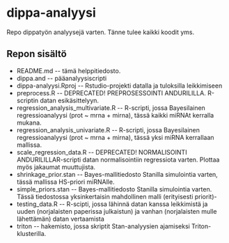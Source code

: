 dippa-analyysi
==============
Repo dippatyön analyysejä varten. Tänne tulee kaikki koodit yms.


Repon sisältö
-------------

- README.md -- tämä helppitiedosto.
- dippa.and -- pääanalyysiscripti
- dippa-analyysi.Rproj -- Rstudio-projekti datalla ja tuloksilla leikkimiseen
- preprocess.R -- DEPRECATED! PREPROSESSOINTI ANDURILILLA. R-scriptin datan esikäsittelyyn.
- regression_analysis_multivariate.R -- R-scripti, jossa Bayesilainen regressioanalyysi
  (prot ~ mrna + mirna), tässä kaikki miRNAt kerralla mukana.
- regression_analysis_univariate.R -- R-scripti, jossa Bayesilainen regressioanalyysi
  (prot ~ mrna + mirna), tässä yksi miRNA kerrallaan mallissa.
- scale_regression_data.R -- DEPRECATED! NORMALISOINTI ANDURILILLAR-scripti datan 
  normalisointiin regressiota varten. Plottaa myös jakaumat muuttujista.
- shrinkage_prior.stan -- Bayes-mallitiedosto Stanilla simulointia varten, tässä
  mallissa HS-priori miRNAlle.
- simple_priors.stan -- Bayes-mallitiedosto Stanilla simulointia varten. Tässä
  tiedostossa yksinkertaisin mahdollinen malli (erityisesti priorit)-
- testing_data.R -- R-scipti, jossa lähinnä datan kanssa leikkimistä ja uuden
  (norjalaisten paperissa julkaistun) ja vanhan (norjalaisten mulle lähettämän)
  datan vertaamista
- triton -- hakemisto, jossa skriptit Stan-analyysien ajamiseksi Triton-klusterilla.
